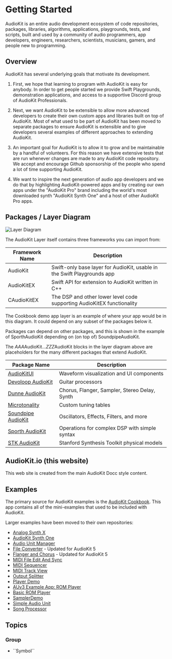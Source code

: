 # Getting Started

AudioKit is an entire audio development ecosystem of code repositories, packages, libraries, algorithms, applications, playgrounds, tests, and scripts, built and used by a community of audio programmers, app developers, engineers, researchers, scientists, musicians, gamers, and people new to programming.

## Overview

AudioKit has several underlying goals that motivate its development.

1. First, we hope that learning to program with AudioKit is easy for anybody. In order to get people started we provide Swift Playgrounds, demonstration applications, and access to a supportive Discord group of AudioKit Professionals.

2. Next, we want AudioKit to be extensible to allow more advanced developers to create their own custom apps and libraries built on top of AudioKit. Most of what used to be part of AudioKit has been moved to separate packages to ensure AudioKit is extensible and to give developers several examples of different approaches to extending AudioKit.

3. An important goal for AudioKit is to allow it to grow and be maintainable by a handful of volunteers. For this reason we have extensive tests that are run whenever changes are made to any AudioKit code repository. We accept and encourage Github sponsorship of the people who spend a lot of time supporting AudioKit.

4. We want to inspire the next generation of audio app developers and we do that by highlighting AudioKit-powered apps and by creating our own apps under the "AudioKit Pro" brand including the world's most downloaded synth "AudioKit Synth One" and a host of other AudioKit Pro apps.

## Packages / Layer Diagram

![Layer Diagram](AudioKitLayers)

The AudioKit Layer itself contains three frameworks you can import from:

| Framework Name | Description                                                             |
|----------------|-------------------------------------------------------------------------|
| AudioKit       | Swift-only base layer for AudioKit, usable in the Swift Playgrounds app |
| AudioKitEX     | Swift API for extension to AudioKit written in C++                      |
| CAudioKitEX    | The DSP and other lower level code supporting AudioKitEX functionality  |

The Cookbook demo app layer is an example of where your app would be in this diagram. It could depend on any subset of the packages below it.

Packages can depend on other packages, and this is shown in the example of SporthAudioKit depending on (on top of) SoundpipeAudioKit.

The <i>AAA</i>AudioKit...<i>ZZZ</i>AudioKit blocks in the layer diagram above are placeholders for the many different packages that extend AudioKit.


| Package Name                                                        | Description                                   |
|---------------------------------------------------------------------|-----------------------------------------------|
| [AudioKitUI](https://github.com/AudioKit/AudioKitUI)                | Waveform visualization and UI components      |
| [Devoloop AudioKit](https://github.com/AudioKit/DevoloopAudioKit)   | Guitar processors                             |
| [Dunne AudioKit](https://github.com/AudioKit/DunneAudioKit)         | Chorus, Flanger, Sampler, Stereo Delay, Synth |
| [Microtonality](https://github.com/AudioKit/Microtonality)          | Custom tuning tables                          |
| [Soundpipe AudioKit](https://github.com/AudioKit/SoundpipeAudioKit) | Oscillators, Effects, Filters, and more       |
| [Sporth AudioKit](https://github.com/AudioKit/SporthAudioKit)       | Operations for complex DSP with simple syntax |
| [STK AudioKit](https://github.com/AudioKit/STKAudioKit/)            | Stanford Synthesis Toolkit physical models    |

## AudioKit.io (this website)

This web site is created from the main AudioKit Docc style content. 

## Examples

The primary source for AudioKit examples is the [AudioKit Cookbook](https://github.com/AudioKit/Cookbook). This app contains all of the mini-examples that used to be included with AudioKit.

Larger examples have been moved to their own repositories:

* [Analog Synth X](https://github.com/AudioKit/AnalogSynthX)
* [AudioKit Synth One](https://github.com/AudioKit/AudioKitSynthOne)
* [Audio Unit Manager](https://github.com/AudioKit/AudioUnitManager)
* [File Converter](https://github.com/AudioKit/FileConverter) - Updated for AudioKit 5
* [Flanger and Chorus](https://github.com/AudioKit/FlangerAndChorus) - Updated for AudioKit 5
* [MIDI File Edit And Sync](https://github.com/AudioKit/MIDIFileEditAndSync)
* [MIDI Sequencer](https://github.com/AudioKit/MIDISequencer)
* [MIDI Track View](https://github.com/AudioKit/MIDITrackView)
* [Output Splitter](https://github.com/AudioKit/OutputSplitter)
* [Player Demo](https://github.com/AudioKit/PlayerDemo)
* [AUv3 Example App: ROM Player](https://github.com/AudioKit/AUv3-Example-App)
* [Basic ROM Player](https://github.com/AudioKit/ROMPlayer)
* [SamplerDemo](http://github.com/AudioKit/SamplerDemo/)
* [Simple Audio Unit](https://github.com/AudioKit/SimpleAudioUnit)
* [Song Processor](http://github.com/AudioKit/SongProcessor)


## Topics

### <!--@START_MENU_TOKEN@-->Group<!--@END_MENU_TOKEN@-->

- <!--@START_MENU_TOKEN@-->``Symbol``<!--@END_MENU_TOKEN@-->
